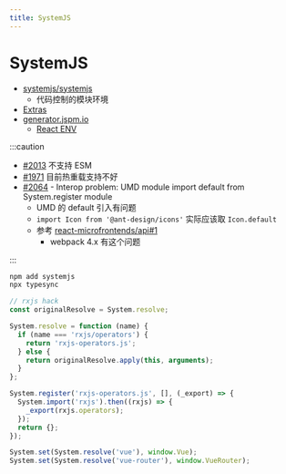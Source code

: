 ```yaml
---
title: SystemJS
---
```


# SystemJS

- [systemjs/systemjs](https://github.com/systemjs/systemjs)
  - 代码控制的模块环境
- [Extras](https://github.com/systemjs/systemjs#extras)
- [generator.jspm.io](https://generator.jspm.io/)
  - [React ENV](https://generator.jspm.io/#M2VhYGCzD80rySzJSU1hKEpNTC7RTcnPdTA01zPQM4IKFOWXlqQWgcXNgMKGEGEUNVCOflZxhW5RKdC83FSGqtLiksS8FAdjPTM9E1SeflliXmZOTiIArVqpj4AA)

:::caution

- [#2013](https://github.com/systemjs/systemjs/issues/2013)
  不支持 ESM
- [#1971](https://github.com/systemjs/systemjs/issues/1971)
  目前热重载支持不好
- [#2064](https://github.com/systemjs/systemjs/issues/2064) - Interop problem: UMD module import default from System.register module
  - UMD 的 default 引入有问题
  - `import Icon from '@ant-design/icons'` 实际应该取 `Icon.default`
  - 参考 [react-microfrontends/api#1](https://github.com/react-microfrontends/api/issues/1)
    - webpack 4.x 有这个问题

:::

```bash
npm add systemjs
npx typesync
```

```js
// rxjs hack
const originalResolve = System.resolve;

System.resolve = function (name) {
  if (name === 'rxjs/operators') {
    return 'rxjs-operators.js';
  } else {
    return originalResolve.apply(this, arguments);
  }
};

System.register('rxjs-operators.js', [], (_export) => {
  System.import('rxjs').then((rxjs) => {
    _export(rxjs.operators);
  });
  return {};
});

System.set(System.resolve('vue'), window.Vue);
System.set(System.resolve('vue-router'), window.VueRouter);
```
